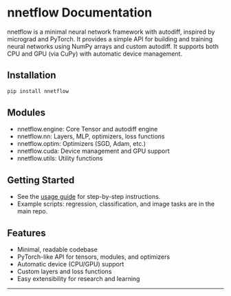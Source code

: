 # nnetflow Documentation

nnetflow is a minimal neural network framework with autodiff, inspired by micrograd and PyTorch. It provides a simple API for building and training neural networks using NumPy arrays and custom autodiff. It supports both CPU and GPU (via CuPy) with automatic device management.

## Installation

```bash
pip install nnetflow
```

## Modules

- nnetflow.engine: Core Tensor and autodiff engine
- nnetflow.nn: Layers, MLP, optimizers, loss functions
- nnetflow.optim: Optimizers (SGD, Adam, etc.)
- nnetflow.cuda: Device management and GPU support
- nnetflow.utils: Utility functions

## Getting Started

- See the [usage guide](usage.md) for step-by-step instructions.
- Example scripts: regression, classification, and image tasks are in the main repo.

## Features

- Minimal, readable codebase
- PyTorch-like API for tensors, modules, and optimizers
- Automatic device (CPU/GPU) support
- Custom layers and loss functions
- Easy extensibility for research and learning

---
